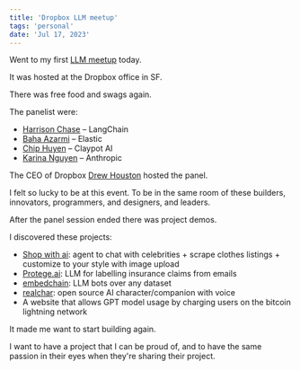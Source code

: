 ```yaml
---
title: 'Dropbox LLM meetup'
tags: 'personal'
date: 'Jul 17, 2023'
---
```


Went to my first [LLM meetup](https://www.meetup.com/elastic-san-francisco-user-group/events/294476508) today.

It was hosted at the Dropbox office in SF.

There was free food and swags again.

The panelist were:

- [Harrison Chase](https://www.linkedin.com/in/harrison-chase-961287118/) – LangChain
- [Baha Azarmi](https://www.linkedin.com/in/bahaaldine/) – Elastic
- [Chip Huyen](https://huyenchip.com/) – Claypot AI
- [Karina Nguyen](https://karinanguyen.com/) – Anthropic

The CEO of Dropbox [Drew Houston](https://en.wikipedia.org/wiki/Drew_Houston?useskin=vector) hosted the panel.

I felt so lucky to be at this event. To be in the same room of these builders, innovators, programmers, and designers, and leaders.

After the panel session ended there was project demos.

I discovered these projects:

- [Shop with ai](https://goshopwith.ai/chat): agent to chat with celebrities + scrape clothes listings + customize to your style with image upload
- [Protege.ai](https://teachprotege.ai/): LLM for labelling insurance claims from emails
- [embedchain](https://github.com/embedchain/embedchain): LLM bots over any dataset
- [realchar](https://github.com/Shaunwei/RealChar): open source AI character/companion with voice
- A website that allows GPT model usage by charging users on the bitcoin lightning network

It made me want to start building again.

I want to have a project that I can be proud of, and to have the same passion in their eyes when they're sharing their project.
